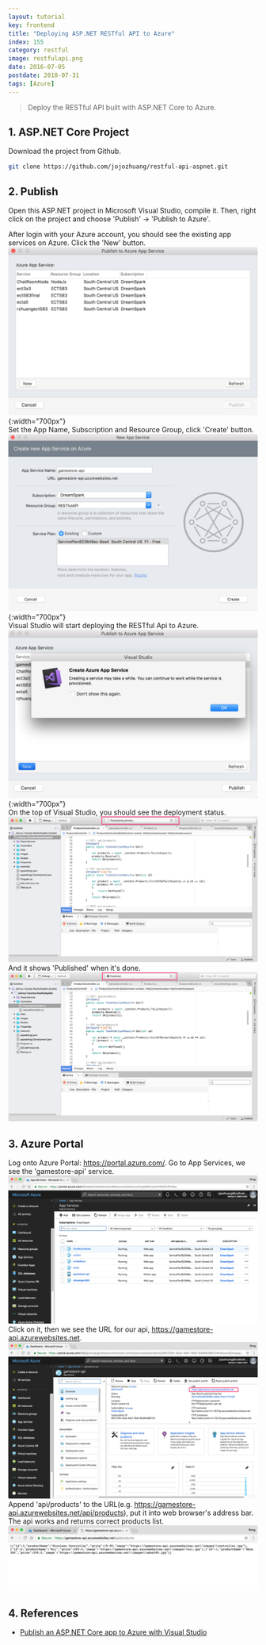 ```yaml
---
layout: tutorial
key: frontend
title: "Deploying ASP.NET RESTful API to Azure"
index: 155
category: restful
image: restfulapi.png
date: 2016-07-05
postdate: 2018-07-31
tags: [Azure]
---
```


> Deploy the RESTful API built with ASP.NET Core to Azure.

## 1. ASP.NET Core Project
Download the project from Github.
```sh
git clone https://github.com/jojozhuang/restful-api-aspnet.git
```

## 2. Publish
Open this ASP.NET project in Microsoft Visual Studio, compile it. Then, right click on the project and choose 'Publish' -> 'Publish to Azure'.

After login with your Azure account, you should see the existing app services on Azure. Click the 'New' button.
![image](/public/images/frontend/155/app_services.png){:width="700px"}  
Set the App Name, Subscription and Resource Group, click 'Create' button.
![image](/public/images/frontend/155/create.png){:width="700px"}  
Visual Studio will start deploying the RESTful Api to Azure.
![image](/public/images/frontend/155/warn.png){:width="700px"}  
On the top of Visual Studio, you should see the deployment status.
![image](/public/images/frontend/155/deploying.png)  
And it shows 'Published' when it's done.
![image](/public/images/frontend/155/published.png)

## 3. Azure Portal
Log onto Azure Portal: https://portal.azure.com/. Go to App Services, we see the 'gamestore-api' service.
![image](/public/images/frontend/155/gamestore_api.png)
Click on it, then we see the URL for our api, https://gamestore-api.azurewebsites.net.
![image](/public/images/frontend/155/url.png)
Append 'api/products' to the URL(e.g. https://gamestore-api.azurewebsites.net/api/products), put it into web browser's address bar. The api works and returns correct products list.
![image](/public/images/frontend/155/test.png)  

## 4. References
* [Publish an ASP.NET Core app to Azure with Visual Studio](https://docs.microsoft.com/en-us/aspnet/core/tutorials/publish-to-azure-webapp-using-vs?view=aspnetcore-2.1)
